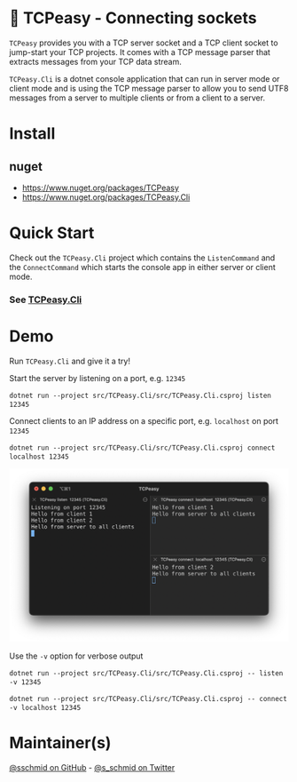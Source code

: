 # 🔌 TCPeasy - Connecting sockets

`TCPeasy` provides you with a TCP server socket and a TCP client socket to
jump-start your TCP projects. It comes with a TCP message parser that extracts
messages from your TCP data stream.

`TCPeasy.Cli` is a dotnet console application that can run in server mode or
client mode and is using the TCP message parser to allow you to send UTF8
messages from a server to multiple clients or from a client to a server.

# Install

## nuget
- https://www.nuget.org/packages/TCPeasy
- https://www.nuget.org/packages/TCPeasy.Cli

# Quick Start

Check out the `TCPeasy.Cli` project which contains the `ListenCommand` and
the `ConnectCommand` which starts the console app in either server or client mode.

### See [TCPeasy.Cli](https://github.com/sschmid/TCPeasy/tree/main/src/TCPeasy.Cli/src)

# Demo

Run `TCPeasy.Cli` and give it a try!

Start the server by listening on a port, e.g. `12345`

```
dotnet run --project src/TCPeasy.Cli/src/TCPeasy.Cli.csproj listen 12345
```

Connect clients to an IP address on a specific port, e.g. `localhost` on port `12345`

```
dotnet run --project src/TCPeasy.Cli/src/TCPeasy.Cli.csproj connect localhost 12345
```

![TCPeasy-Server-Clients](readme/TCPeasy-Server-Clients.png)

Use the `-v` option for verbose output

```
dotnet run --project src/TCPeasy.Cli/src/TCPeasy.Cli.csproj -- listen -v 12345
```

```
dotnet run --project src/TCPeasy.Cli/src/TCPeasy.Cli.csproj -- connect -v localhost 12345
```

# Maintainer(s)
[@sschmid on GitHub][github-sschmid] - [@s_schmid on Twitter][twitter-sschmid]

[github-sschmid]: https://github.com/sschmid "@sschmid"
[twitter-sschmid]: https://twitter.com/intent/follow?original_referer=https%3A%2F%2Fgithub.com%2Fsschmid%2FTCPeasy&screen_name=s_schmid&tw_p=followbutton "s_schmid on Twitter"
